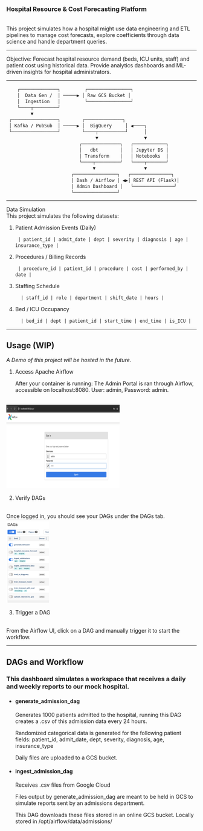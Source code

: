 ### Hospital Resource & Cost Forecasting Platform
<br>
This project simulates how a hospital might use data engineering and ETL pipelines to manage cost forecasts, explore coefficients through data science and handle department queries.
<hr>
Objective:
Forecast hospital resource demand (beds, ICU units, staff) and patient cost using historical data. Provide analytics dashboards and ML-driven insights for hospital administrators.
<hr>

        ┌──────────────┐         ┌────────────────┐
        │  Data Gen /  │ ─────▶ │ Raw GCS Bucket │
        │  Ingestion   │         └────────────────┘
        └────┬─────────┘
             ▼
     ┌─────────────────┐        ┌──────────────┐
     │ Kafka / PubSub  │ ─────▶ │  BigQuery     │ ◀────┐
     └─────────────────┘        └────┬──────────┘      │
                                     ▼                 ▼
                               ┌──────────────┐   ┌────────────┐
                               │   dbt        │   │ Jupyter DS │
                               │ Transform    │   │ Notebooks  │
                               └────┬─────────┘   └────┬───────┘
                                    ▼                  ▼
                            ┌────────────────┐   ┌───────────────┐
                            │ Dash / Airflow │ ◀▶│ REST API (Flask)│
                            │ Admin Dashboard │   └───────────────┘
                            └────────────────┘

<hr>
Data Simulation 
<br>
This project simulates the following datasets:

1. Patient Admission Events (Daily)

        | patient_id | admit_date |	dept | severity | diagnosis | age |	insurance_type |
 

2. Procedures / Billing Records

        | procedure_id | patient_id | procedure | cost | performed_by | date |

3. Staffing Schedule
   
         | staff_id | role | department | shift_date | hours |

4. Bed /  ICU Occupancy
   
         | bed_id | dept | patient_id | start_time | end_time | is_ICU |

<hr>

## Usage (WIP)

<i>A Demo of this project will be hosted in the future.</i>
<br>

1. Access Apache Airflow

   After your container is running: The Admin Portal is ran through Airflow, accessible on localhost:8080. User: admin, Password: admin.
<br>
<img style="width:300px; height:220px;" alt="Apache Airflow Admin Login" src="airflow_screen.png"/>


2. Verify DAGs
<br>
Once logged in, you should see your DAGs under the DAGs tab.
<br>
<img style="height:220px;" alt="Airflow DAG dashboard" src="airflow-dashboard.png"/>

3. Trigger a DAG
<br>
From the Airflow UI, click on a DAG and manually trigger it to start the workflow.
<hr>

## DAGs and Workflow

<div>
<h3>This dashboard simulates a workspace that receives a daily and weekly reports to our mock hospital.</h3>
<ul>
<li>
<h4>generate_admission_dag</h4> 
<span>Generates 1000 patients admitted to the hospital, running this DAG creates a .csv of this admission data every 24 hours.</span>
<p>Randomized categorical data is generated for the following patient fields: patient_id, admit_date, dept, severity, diagnosis, age, insurance_type</p>
<p>Daily files are uploaded to a GCS bucket.</p>
</li>
<li>
<h4>ingest_admission_dag</h4>
<span>Receives .csv files from Google Cloud </span>
<p>Files output by generate_admission_dag are meant to be held in GCS to simulate reports sent by an admissions department.</p>
<p>This DAG downloads these files stored in an online GCS bucket. Locally stored in /opt/airflow/data/admissions/</p>
</li>

</ul>
</div>




[//]: # (TODO: explain schedular and other dags)
